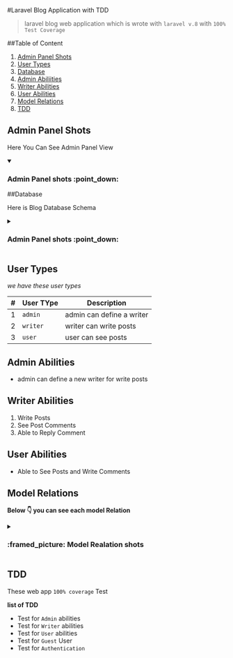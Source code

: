 #Laravel Blog Application with TDD
> laravel blog web application which is wrote with `laravel v.8` with `100% Test Coverage `

##Table of Content
1. [Admin Panel Shots](#admin-panel-shots)
1. [User Types](#user-types)   
1. [Database](#Database)
1. [Admin Abiliities](#admin-abilities)
1. [Writer Abilities](#writer-abilities)
1. [User Abilities](#user-abilities)
1. [Model Relations](#model-relations)
1. [TDD](#tdd)

## Admin Panel Shots
Here You Can See Admin Panel View

<details open>
<summary><h3>Admin Panel shots :point_down: </h3>	</summary>
</details>


##Database

Here is Blog Database Schema

<details>
<summary><h3>Admin Panel shots :point_down: </h3>	</summary>

![image](https://user-images.githubusercontent.com/10767713/177007653-6c8af1a8-3b5c-4dad-8338-49c9fac74e37.png)


</details>

## User Types
_we have these user types_

|#|User TYpe|Description|
|---|---|---|
|1|`admin`|admin can define a writer| 
|2|`writer`|writer can write posts|
|3|`user`|user can see posts |
## Admin Abilities
* admin can define a new writer for write posts
## Writer Abilities
1. Write Posts
1. See Post Comments
1. Able to Reply Comment

## User Abilities
* Able to See Posts and Write Comments

## Model Relations

**Below :point_down: you can see each model Relation**

<details >

<summary>

<h3> :framed_picture:	Model Realation shots  </h3>	

</summary>

</details>

## TDD
These web app `100% coverage` Test


**list of TDD**
* Test for `Admin` abilities
* Test for `Writer` abilities
* Test for `User` abilities
* Test for `Guest` User
* Test for `Authentication`
